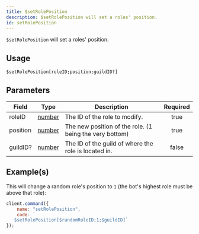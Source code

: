 ```yaml
---
title: $setRolePosition
description: $setRolePosition will set a roles' position.
id: setRolePosition
---
```


`$setRolePosition` will set a roles' position.

## Usage

```aoi
$setRolePosition[roleID;position;guildID?]
```

## Parameters

| Field    | Type                                                                                              | Description                                             | Required |
| -------- | ------------------------------------------------------------------------------------------------- | ------------------------------------------------------- | :------: |
| roleID   | [number](https://developer.mozilla.org/en-US/docs/Web/JavaScript/Reference/Global_Objects/Number) | The ID of the role to modify.                           |   true   |
| position | [number](https://developer.mozilla.org/en-US/docs/Web/JavaScript/Reference/Global_Objects/Number) | The new position of the role. (1 being the very bottom) |   true   |
| guildID? | [number](https://developer.mozilla.org/en-US/docs/Web/JavaScript/Reference/Global_Objects/Number) | The ID of the guild of where the role is located in.    |  false   |

## Example(s)

This will change a random role's position to `1` (the bot's highest role must be above that role):

```javascript
client.command({
    name: "setRolePosition",
    code: `
   $setRolePosition[$randomRoleID;1;$guildID]`
});
```

